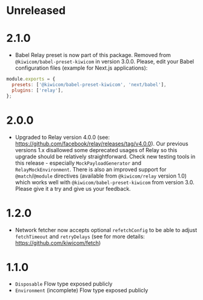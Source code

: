 # Unreleased

# 2.1.0
- Babel Relay preset is now part of this package. Removed from `@kiwicom/babel-preset-kiwicom` in version 3.0.0. Please, edit your Babel configuration files (example for Next.js applications):

```js
module.exports = {
  presets: ['@kiwicom/babel-preset-kiwicom', 'next/babel'],
  plugins: ['relay'],
};
```

# 2.0.0
- Upgraded to Relay version 4.0.0 (see: https://github.com/facebook/relay/releases/tag/v4.0.0). Our previous versions 1.x disallowed some deprecated usages of Relay so this upgrade should be relatively straightforward. Check new testing tools in this release - especially `MockPayloadGenerator` and `RelayMockEnvironment`. There is also an improved support for `@match`/`@module` directives (available from `@kiwicom/relay` version 1.0) which works well with `@kiwicom/babel-preset-kiwicom` from version 3.0. Please give it a try and give us your feedback.

# 1.2.0
- Network fetcher now accepts optional `refetchConfig` to be able to adjust `fetchTimeout` and `retryDelays` (see for more details: https://github.com/kiwicom/fetch)

# 1.1.0
- `Disposable` Flow type exposed publicly
- `Environment` (incomplete) Flow type exposed publicly
